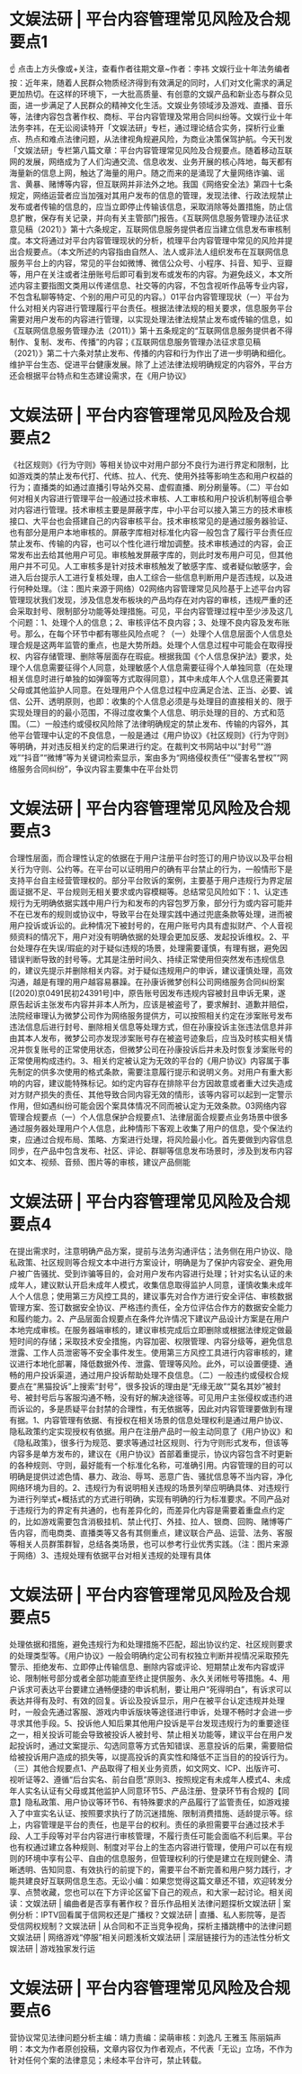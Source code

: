 # 文娱法研 | 平台内容管理常见风险及合规要点1

☝ 点击上方头像或+关注，查看作者往期文章~作者：李祎 文娱行业十年法务编者按：近年来，随着人民群众物质经济得到有效满足的同时，人们对文化需求的满足更加热切。在这样的环境下，一大批高质量、有创意的文娱产品和新业态与群众见面，进一步满足了人民群众的精神文化生活。文娱业务领域涉及游戏、直播、音乐等，法律内容包含著作权、商标、平台内容管理及常用合同纠纷等。文娱行业十年法务李祎，在无讼阅读特开「文娱法研」专栏，通过理论结合实务，探析行业重点、热点和难点法律问题，从法律视角规避风险，为商业决策保驾护航。今天刊发「文娱法研」专栏第八篇文章：平台内容管理常见风险及合规要点。随着移动互联网的发展，网络成为了人们沟通交流、信息收发、业务开展的核心阵地，每天都有海量新的信息上网，触达了海量的用户。随之而来的是涌现了大量网络诈骗、谣言、黄暴、赌博等内容，但互联网并非法外之地。我国《网络安全法》第四十七条规定，网络运营者应当加强对其用户发布的信息的管理，发现法律、行政法规禁止发布或者传输的信息的，应当立即停止传输该信息，采取消除等处置措施，防止信息扩散，保存有关记录，并向有关主管部门报告。《互联网信息服务管理办法征求意见稿（2021）》第十六条规定，互联网信息服务提供者应当建立信息发布审核制度。本文将通过对平台内容管理现状的分析，梳理平台内容管理中常见的风险并提出合规要点。（本文所述的内容指由自然人、法人或非法人组织发布在互联网信息服务平台上的内容，常见的平台如微博、微信公众号、小程序、抖音、知乎、豆瓣等，用户在关注或者注册账号后即可看到发布或发布的内容。为避免歧义，本文所述内容主要指图文类用以传递信息、社交等的内容，不包含视听作品等专业内容，不包含私聊等特定、个别的用户可见的内容。）01平台内容管理现状（一）平台为什么对相关内容进行管理履行平台责任。根据法律法规的相关要求，信息服务平台需要对用户发布的内容进行管理，以实现处理法律法规禁止发布或传输的信息，如《互联网信息服务管理办法（2011）》第十五条规定的“互联网信息服务提供者不得制作、复制、发布、传播”的内容；《互联网信息服务管理办法征求意见稿（2021）》第二十六条对禁止发布、传播的内容和行为作出了进一步明确和细化。维护平台生态、促进平台健康发展。除了上述法律法规明确规定的内容外，平台方还会根据平台特点和生态建设需求，在《用户协议》

# 文娱法研 | 平台内容管理常见风险及合规要点2

《社区规则》《行为守则》等相关协议中对用户部分不良行为进行界定和限制，比如游戏类的禁止发布代打、代练、拉人、代充、使用外挂等影响生态和用户权益的行为；直播类的如通过直播引导站外交易、虚假直播、刷分刷量等。（二）平台如何对相关内容进行管理平台一般通过技术审核、人工审核和用户投诉机制等组合拳对内容进行管理。技术审核主要是屏蔽字库，中小平台可以接入第三方的技术审核接口、大平台也会搭建自己的内容审核平台。技术审核常见的是通过服务器验证、也有部分是用户本地审核的。屏蔽字库相对标准化内容一般包含了履行平台责任应禁止发布、传输的内容，也可以个性化进行增加调整。技术审核通过的内容，会正常发布出去给其他用户可见。审核触发屏蔽字库的，则此时发布用户可见，但其他用户并不可见。人工审核多是针对技术审核触发了敏感字库、或者疑似敏感字，会进入后台提示人工进行复核处理，由人工综合一些信息判断用户是否违规，以及进行何种处理。（注：图片来源于网络）02网络内容管理常见风险基于上述平台内容管理现状我们发现，涉及信息发布板块的产品均存在对内容的审核，违规严重的还会采取封号、限制部分功能等处理措施。可见，平台内容管理过程中至少涉及这几个问题：1、处理个人的信息；2、审核评估不良内容；3、处理不良内容及发布账号。那么，在每个环节中都有哪些风险点呢？（一）处理个人信息层面个人信息处理合规是这两年监管的重点，也是大势所趋。处理个人信息过程中可能会在取得授权、内容存储管理、删除等层面存在瑕疵。根据我国《个人信息保护法》要求，处理个人信息需要征得个人同意，处理敏感个人信息需要征得个人单独同意（在处理相关信息时进行单独的如弹窗等方式取得同意），其中未成年人个人信息还需要其父母或其他监护人同意。在处理用户个人信息过程中应满足合法、正当、必要、诚信、公开、透明原则，也即：收集的个人信息必须是与处理目的直接相关的、限于实现处理目的的最小范围，不得过度收集个人信息、明示处理的目的、方式和范围。（二）一般违约或侵权风险除了法律明确规定的禁止发布、传输的内容外，其他平台管理中认定的不良信息，一般是通过《用户协议》《社区规则》《行为守则》等明确，并对违反相关约定的后果进行约定。在裁判文书网站中以“封号”“游戏”“抖音”“微博”等为关键词检索显示，案由多为“网络侵权责任”“侵害名誉权”“网络服务合同纠纷”，争议内容主要集中在平台处罚

# 文娱法研 | 平台内容管理常见风险及合规要点3

合理性层面，而合理性认定的依据在于用户注册平台时签订的用户协议以及平台相关行为守则、公约等。在平台可以证明用户的确有平台禁止的行为，一般情形下是支持平台自主经营管理权的。部分平台败诉的案例，主要基于用户违规行为界定层面证据不足、平台规则无相关要求或内容模糊等。总结常见风险如下：1、认定违规行为无明确依据实践中用户行为和发布的内容包罗万象，部分行为或内容可能并不在已发布的规则或协议中，导致平台在处理实践中通过兜底条款等处理，进而被用户投诉或诉讼的。此种情况下被封号的，在用户账号内具有虚拟财产、个人音视频资料的情况下，用户对没有明确依据的处理会更加反感、发起投诉维权。2、平台处理存在失误/瑕疵的对于疑似违规的场景，处理需要谨慎，有理有据，避免因错误判断导致的封号等。尤其是注册时间久、持续正常使用但突然发布违规信息的，建议先提示并删除相关内容。对于疑似违规用户的申诉，建议谨慎处理，高效沟通，越是有理的用户越容易暴躁。在孙康诉微梦创科公司网络服务合同纠纷案[(2020)京0491民初24391号]中，原告账号因发布违规内容被封且申诉无果，遂原告起诉主张发布内容并非本人所为，应该是被盗号了，要求解封、道歉并赔偿，法院经审理认为微梦公司作为网络服务提供方，可以按照相关约定在涉案账号发布违法信息后进行封号、删除相关信息等处理方式，但在孙康投诉主张违法信息并非由其本人发布，微梦公司亦发现涉案账号存在被盗号迹象后，应当及时核实相关情况并恢复账号的正常使用状态，但微梦公司在孙康投诉后并未及时恢复涉案账号的正常使用构成违约。3、相关约定被认定为无效的平台的《用户协议》内容属于事先制定的供多次使用的格式条款，需要注意履行提示和说明义务。对用户有重大影响的内容，建议能特殊标记。如约定内容存在排除平台方因故意或者重大过失造成对方财产损失的责任、其他导致合同内容无效的情形，该等内容可以起到一定警示作用，但如遇纠纷可能会因个案具体情况不同而被认定为无效条款。03网络内容管理合规要点（一）个人信息保护合规要点1、法律层面合规要点业务场景中很多通过服务器处理用户个人信息，此种情形下客观上收集了用户的信息，受个保法约束，应通过合规布局、策略、方案进行处理，将风险最小化。首先要做到内容信息同步，在产品中包含发布、社区、评论、群聊等信息发布场景时，涉及到发布内容如文本、视频、音频、图片等的审核，建议产品侧能

# 文娱法研 | 平台内容管理常见风险及合规要点4

在提出需求时，注意明确产品方案，提前与法务沟通评估；法务侧在用户协议、隐私政策、社区规则等合规文本中进行方案设计，明确是为了保护内容安全、避免用户被广告骚扰、受到诈骗等目的，会对用户发布内容进行处理；针对实名认证的未成年人，建议默认开启未成年人模式，收集信息取得监护人同意，谨慎收集未成年人个人信息；使用第三方风控工具的，建议事先对合作方进行安全评估、审核数据管理方案、签订数据安全协议、严格违约责任，全方位评估合作方的数据安全能力和履约能力。2、产品层面合规要点在条件允许情况下建议产品设计方案是在用户本地完成审核。在服务器端审核的，建议审核完成后立即删除或根据法律规定做最短时间的存储；采取技术安全措施，内容加密、权限管理、内容分级等，避免信息泄露、工作人员泄密等不安全事件发生。使用第三方风控工具进行内容审核的，建议进行本地化部署，降低数据外传、泄露、管理等风险。此外，可以设置便捷、通畅的用户投诉渠道，通过用户投诉帮助处理不良信息。（二）一般违约或侵权合规要点在“黑猫投诉”上搜索“封号”，很多投诉的理由是“无缘无故”“莫名其妙”被封号、被封号后与客服沟通不畅，没有好的解决途径等。可见用户主张侵权或违约进而诉讼的，多是质疑平台封禁的合理性，有无依据等，因此对内容管理要做到有理有据。1、内容管理有依据、有授权在相关场景的信息处理权利是通过用户协议、隐私政策约定实现授权有依据。用户在注册产品时一般主动同意了《用户协议》和《隐私政策》，很多行为规范、要求等通过社区规则、行为守则形式发布，但该等内容多是单方发布的，建议在《用户协议》首部着重提示，协议内容包含不时更新的各种规则、守则，最好能有一个标准化名称，可准确引用。内容管理的目的可以明确是提供过滤色情、暴力、政治、辱骂、恶意广告、骚扰信息等不当内容，净化网络环境为目的。2、违规行为有说明相关违规的场景列举应明确具体、对违规行为进行列举式+概括式的方式进行明确，实现有明确的行为标准要求。不同产品对于违规行为的界定有共通的，也有差异化的，而差异化内容是需要着重盘点约定的，比如游戏需要包含消极挂机、禁止代打、外挂、拉人、银商、回购、赌博等广告内容，而电商类、直播类等又各有其侧重点，建议联合产品、运营、法务、客服等相关人员群策群智，总结各类场景，也可以参考行业优秀实践。（注：图片来源于网络）3、违规处理有依据平台对相关违规的处理有具体

# 文娱法研 | 平台内容管理常见风险及合规要点5

处理依据和措施，避免违规行为和处理措施不匹配，超出协议约定、社区规则要求的处理类型等。《用户协议》一般会明确约定公司有权独立判断并视情况采取预先警示、拒绝发布、立即停止传输信息、删除内容或评论、短期禁止发布内容或评论、限制帐号部分或者全部功能直至终止提供服务、永久关闭帐号等措施。4、用户诉求可表达平台要建立通畅便捷的申诉机制，要让用户“死得明白”，有诉求可以表达并得有及时、有效的回复。诉讼及投诉显示，用户在被平台认定违规并处理时，一般会先通过客服、游戏内申诉版块等途径进行申诉，处理不畅时才会进一步寻求其他手段。5、投诉他人知后果其他用户投诉是平台发现违规行为的重要途径之一，相关投诉可能会导致被投诉人被封号、禁止相关功能等，建议平台在用户发起投诉时，通过文案提示、勾选同意等方式告知错误、恶意投诉的后果，需要赔偿给被投诉用户造成的损失等，以提高投诉的真实性和降低不正当目的的投诉行为。（三）其他合规要点1、产品取得了相关业务资质，如文网文、ICP、出版许可、视听证等2、遵循“后台实名、前台自愿”原则3、按照规定有未成年人模式4、未成年人实名认证有父母或其他监护人同意环节5、产品注册、登录环节有合规的【同意】隐私政策、用户协议等环节6、有特殊要求的产品履行了监管责任，如游戏接入了中宣实名认证、按照要求执行了防沉迷措施、限制消费措施、适龄提示等。综上，内容管理是平台的责任，也是平台的权利。责任的承担需要平台通过技术手段、人工手段等对平台内容进行审核管理，不履行责任可能会面临不利后果。平台也有权通过建立各种规则、制度对平台上的生态内容进行管理，使用户可以在有规则的环境中享有公平、自由的信息服务，但管理权利的行使是建立在规则健全、清晰透明、告知同意、有效执行的前提下的，需要平台不断完善和用户努力践行，才能共建良好互联网信息生态。无讼小编：如果您觉得这篇文章还不错，欢迎转发分享、点赞收藏，您也可以在下方评论区留下自己的观点，和大家一起讨论。相关阅读：文娱法研 | 编曲者是否享有著作权？音乐作品相关法律问题探析文娱法研 | 案例分析：IPTV回看属于信网权还是广播权？文娱法研 | 直播、私人影院等，是否受信网权规制？文娱法研 | 从合同和不正当竞争视角，探析主播跳槽中的法律问题文娱法研 | 网络游戏“停服”相关问题浅析文娱法研 | 深层链接行为的违法性分析文娱法研 | 游戏独家发行运

# 文娱法研 | 平台内容管理常见风险及合规要点6

营协议常见法律问题分析主编：靖力责编：梁萌审核：刘逸凡 王雅玉 陈丽娟声明：本文为作者原创投稿，文章内容仅为作者观点，不代表「无讼」立场，不作为针对任何个案的法律意见；未经本平台许可，禁止转载。


